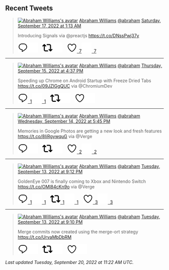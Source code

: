 ## Recent Tweets

> [![Abraham Williams's avatar](https://pbs.twimg.com/profile_images/897079141719195648/_mvh-QJH_mini.jpg)](https://twitter.com/abraham) [Abraham Williams](https://twitter.com/abraham) [@abraham](https://twitter.com/abraham) [Saturday, September 17, 2022 at 1:13 AM](https://twitter.com/abraham/status/1570943873882673152)
>
> Introducing Signals via @preactjs  https://t.co/DNssPwj37y
>
> [![Reply](./images/reply_light.svg#gh-light-mode-only "Reply")](https://twitter.com/intent/tweet?in_reply_to=1570943873882673152#gh-light-mode-only)[![Reply](./images/reply.svg#gh-dark-mode-only "Reply")](https://twitter.com/intent/tweet?in_reply_to=1570943873882673152#gh-dark-mode-only)&emsp;[![Retweet](./images/retweet_light.svg#gh-light-mode-only "Retweet")](https://twitter.com/intent/retweet?tweet_id=1570943873882673152#gh-light-mode-only)[![Retweet](./images/retweet.svg#gh-dark-mode-only "Retweet")](https://twitter.com/intent/retweet?tweet_id=1570943873882673152#gh-dark-mode-only)&emsp;[![Like](./images/like_light.svg#gh-light-mode-only "Like")&ensp;7](https://twitter.com/intent/favorite?tweet_id=1570943873882673152#gh-light-mode-only)[![Like](./images/like.svg#gh-dark-mode-only "Like")&ensp;7](https://twitter.com/intent/favorite?tweet_id=1570943873882673152#gh-dark-mode-only)


---

> [![Abraham Williams's avatar](https://pbs.twimg.com/profile_images/897079141719195648/_mvh-QJH_mini.jpg)](https://twitter.com/abraham) [Abraham Williams](https://twitter.com/abraham) [@abraham](https://twitter.com/abraham) [Thursday, September 15, 2022 at 4:37 PM](https://twitter.com/abraham/status/1570451833931563015)
>
> Speeding up Chrome on Android Startup with Freeze Dried Tabs https://t.co/09JZIGgQUC via @ChromiumDev
>
> [![Reply](./images/reply_light.svg#gh-light-mode-only "Reply")&ensp;1](https://twitter.com/intent/tweet?in_reply_to=1570451833931563015#gh-light-mode-only)[![Reply](./images/reply.svg#gh-dark-mode-only "Reply")&ensp;1](https://twitter.com/intent/tweet?in_reply_to=1570451833931563015#gh-dark-mode-only)&emsp;[![Retweet](./images/retweet_light.svg#gh-light-mode-only "Retweet")](https://twitter.com/intent/retweet?tweet_id=1570451833931563015#gh-light-mode-only)[![Retweet](./images/retweet.svg#gh-dark-mode-only "Retweet")](https://twitter.com/intent/retweet?tweet_id=1570451833931563015#gh-dark-mode-only)&emsp;[![Like](./images/like_light.svg#gh-light-mode-only "Like")](https://twitter.com/intent/favorite?tweet_id=1570451833931563015#gh-light-mode-only)[![Like](./images/like.svg#gh-dark-mode-only "Like")](https://twitter.com/intent/favorite?tweet_id=1570451833931563015#gh-dark-mode-only)


---

> [![Abraham Williams's avatar](https://pbs.twimg.com/profile_images/897079141719195648/_mvh-QJH_mini.jpg)](https://twitter.com/abraham) [Abraham Williams](https://twitter.com/abraham) [@abraham](https://twitter.com/abraham) [Wednesday, September 14, 2022 at 5:45 PM](https://twitter.com/abraham/status/1570106463158247426)
>
> Memories in Google Photos are getting a new look and fresh features https://t.co/8IiRgywquG via @Verge
>
> [![Reply](./images/reply_light.svg#gh-light-mode-only "Reply")](https://twitter.com/intent/tweet?in_reply_to=1570106463158247426#gh-light-mode-only)[![Reply](./images/reply.svg#gh-dark-mode-only "Reply")](https://twitter.com/intent/tweet?in_reply_to=1570106463158247426#gh-dark-mode-only)&emsp;[![Retweet](./images/retweet_light.svg#gh-light-mode-only "Retweet")](https://twitter.com/intent/retweet?tweet_id=1570106463158247426#gh-light-mode-only)[![Retweet](./images/retweet.svg#gh-dark-mode-only "Retweet")](https://twitter.com/intent/retweet?tweet_id=1570106463158247426#gh-dark-mode-only)&emsp;[![Like](./images/like_light.svg#gh-light-mode-only "Like")&ensp;2](https://twitter.com/intent/favorite?tweet_id=1570106463158247426#gh-light-mode-only)[![Like](./images/like.svg#gh-dark-mode-only "Like")&ensp;2](https://twitter.com/intent/favorite?tweet_id=1570106463158247426#gh-dark-mode-only)


---

> [![Abraham Williams's avatar](https://pbs.twimg.com/profile_images/897079141719195648/_mvh-QJH_mini.jpg)](https://twitter.com/abraham) [Abraham Williams](https://twitter.com/abraham) [@abraham](https://twitter.com/abraham) [Tuesday, September 13, 2022 at 9:12 PM](https://twitter.com/abraham/status/1569796154547634182)
>
> GoldenEye 007 is finally coming to Xbox and Nintendo Switch https://t.co/OMl84cKn9o via @Verge
>
> [![Reply](./images/reply_light.svg#gh-light-mode-only "Reply")&ensp;1](https://twitter.com/intent/tweet?in_reply_to=1569796154547634182#gh-light-mode-only)[![Reply](./images/reply.svg#gh-dark-mode-only "Reply")&ensp;1](https://twitter.com/intent/tweet?in_reply_to=1569796154547634182#gh-dark-mode-only)&emsp;[![Retweet](./images/retweet_light.svg#gh-light-mode-only "Retweet")&ensp;1](https://twitter.com/intent/retweet?tweet_id=1569796154547634182#gh-light-mode-only)[![Retweet](./images/retweet.svg#gh-dark-mode-only "Retweet")&ensp;1](https://twitter.com/intent/retweet?tweet_id=1569796154547634182#gh-dark-mode-only)&emsp;[![Like](./images/like_light.svg#gh-light-mode-only "Like")&ensp;3](https://twitter.com/intent/favorite?tweet_id=1569796154547634182#gh-light-mode-only)[![Like](./images/like.svg#gh-dark-mode-only "Like")&ensp;3](https://twitter.com/intent/favorite?tweet_id=1569796154547634182#gh-dark-mode-only)


---

> [![Abraham Williams's avatar](https://pbs.twimg.com/profile_images/897079141719195648/_mvh-QJH_mini.jpg)](https://twitter.com/abraham) [Abraham Williams](https://twitter.com/abraham) [@abraham](https://twitter.com/abraham) [Tuesday, September 13, 2022 at 9:10 PM](https://twitter.com/abraham/status/1569795750699180033)
>
> Merge commits now created using the merge-ort strategy https://t.co/UrvaMbDbRM
>
> [![Reply](./images/reply_light.svg#gh-light-mode-only "Reply")](https://twitter.com/intent/tweet?in_reply_to=1569795750699180033#gh-light-mode-only)[![Reply](./images/reply.svg#gh-dark-mode-only "Reply")](https://twitter.com/intent/tweet?in_reply_to=1569795750699180033#gh-dark-mode-only)&emsp;[![Retweet](./images/retweet_light.svg#gh-light-mode-only "Retweet")](https://twitter.com/intent/retweet?tweet_id=1569795750699180033#gh-light-mode-only)[![Retweet](./images/retweet.svg#gh-dark-mode-only "Retweet")](https://twitter.com/intent/retweet?tweet_id=1569795750699180033#gh-dark-mode-only)&emsp;[![Like](./images/like_light.svg#gh-light-mode-only "Like")](https://twitter.com/intent/favorite?tweet_id=1569795750699180033#gh-light-mode-only)[![Like](./images/like.svg#gh-dark-mode-only "Like")](https://twitter.com/intent/favorite?tweet_id=1569795750699180033#gh-dark-mode-only)


_Last updated Tuesday, September 20, 2022 at 11:22 AM UTC._
